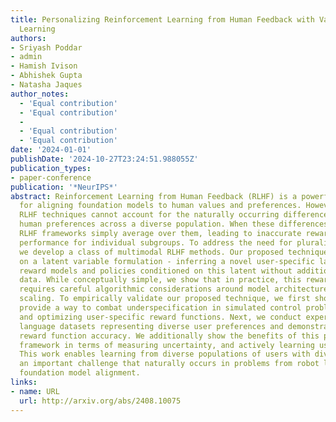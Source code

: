 ```yaml
---
title: Personalizing Reinforcement Learning from Human Feedback with Variational Preference
  Learning
authors:
- Sriyash Poddar
- admin
- Hamish Ivison
- Abhishek Gupta
- Natasha Jaques
author_notes:
  - 'Equal contribution'
  - 'Equal contribution'
  - 
  - 'Equal contribution'
  - 'Equal contribution'
date: '2024-01-01'
publishDate: '2024-10-27T23:24:51.988055Z'
publication_types:
- paper-conference
publication: '*NeurIPS*'
abstract: Reinforcement Learning from Human Feedback (RLHF) is a powerful paradigm
  for aligning foundation models to human values and preferences. However, current
  RLHF techniques cannot account for the naturally occurring differences in individual
  human preferences across a diverse population. When these differences arise, traditional
  RLHF frameworks simply average over them, leading to inaccurate rewards and poor
  performance for individual subgroups. To address the need for pluralistic alignment,
  we develop a class of multimodal RLHF methods. Our proposed techniques are based
  on a latent variable formulation - inferring a novel user-specific latent and learning
  reward models and policies conditioned on this latent without additional user-specific
  data. While conceptually simple, we show that in practice, this reward modeling
  requires careful algorithmic considerations around model architecture and reward
  scaling. To empirically validate our proposed technique, we first show that it can
  provide a way to combat underspecification in simulated control problems, inferring
  and optimizing user-specific reward functions. Next, we conduct experiments on pluralistic
  language datasets representing diverse user preferences and demonstrate improved
  reward function accuracy. We additionally show the benefits of this probabilistic
  framework in terms of measuring uncertainty, and actively learning user preferences.
  This work enables learning from diverse populations of users with divergent preferences,
  an important challenge that naturally occurs in problems from robot learning to
  foundation model alignment.
links:
- name: URL
  url: http://arxiv.org/abs/2408.10075
---
```

